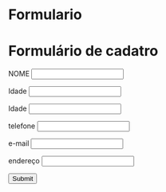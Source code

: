 # Formulario
<!DOCTYPE html>


<html>
<head>

<meta charset="utf-8">
<meta name="viewport" content="width=device-width, initial-scale=1">
<title></title>
</head>
<body>
<h1>Formulário de cadatro</h1>

<main>
<form>

<label>NOME</label>
<input type="text" id="NOME">


<label>Idade</label>
<input type="text" id="Idade">

<label>Idade</label>
<input type="text" id="Idade">

<label>telefone</label>
<input type="text" id="telefone">

<label>e-mail</label>
<input type="text" id="e-mail">

<label>endereço</label>
<input type="text" id="endereço">

<input type="submit">

</form>
</main>

</body>
</html>
